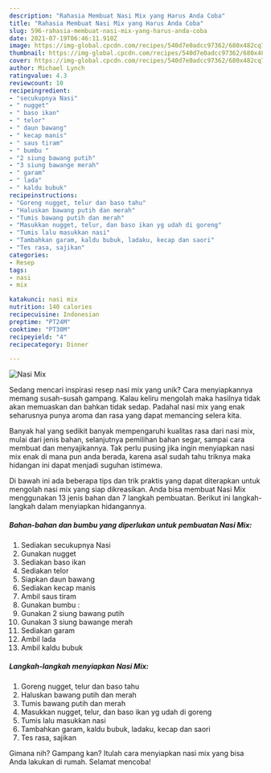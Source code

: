 ```yaml
---
description: "Rahasia Membuat Nasi Mix yang Harus Anda Coba"
title: "Rahasia Membuat Nasi Mix yang Harus Anda Coba"
slug: 596-rahasia-membuat-nasi-mix-yang-harus-anda-coba
date: 2021-07-19T06:46:11.910Z
image: https://img-global.cpcdn.com/recipes/540d7e0adcc97362/680x482cq70/nasi-mix-foto-resep-utama.jpg
thumbnail: https://img-global.cpcdn.com/recipes/540d7e0adcc97362/680x482cq70/nasi-mix-foto-resep-utama.jpg
cover: https://img-global.cpcdn.com/recipes/540d7e0adcc97362/680x482cq70/nasi-mix-foto-resep-utama.jpg
author: Michael Lynch
ratingvalue: 4.3
reviewcount: 10
recipeingredient:
- "secukupnya Nasi"
- " nugget"
- " baso ikan"
- " telor"
- " daun bawang"
- " kecap manis"
- " saus tiram"
- " bumbu "
- "2 siung bawang putih"
- "3 siung bawange merah"
- " garam"
- " lada"
- " kaldu bubuk"
recipeinstructions:
- "Goreng nugget, telur dan baso tahu"
- "Haluskan bawang putih dan merah"
- "Tumis bawang putih dan merah"
- "Masukkan nugget, telur, dan baso ikan yg udah di goreng"
- "Tumis lalu masukkan nasi"
- "Tambahkan garam, kaldu bubuk, ladaku, kecap dan saori"
- "Tes rasa, sajikan"
categories:
- Resep
tags:
- nasi
- mix

katakunci: nasi mix 
nutrition: 140 calories
recipecuisine: Indonesian
preptime: "PT24M"
cooktime: "PT30M"
recipeyield: "4"
recipecategory: Dinner

---
```



![Nasi Mix](https://img-global.cpcdn.com/recipes/540d7e0adcc97362/680x482cq70/nasi-mix-foto-resep-utama.jpg)

Sedang mencari inspirasi resep nasi mix yang unik? Cara menyiapkannya memang susah-susah gampang. Kalau keliru mengolah maka hasilnya tidak akan memuaskan dan bahkan tidak sedap. Padahal nasi mix yang enak seharusnya punya aroma dan rasa yang dapat memancing selera kita.

Banyak hal yang sedikit banyak mempengaruhi kualitas rasa dari nasi mix, mulai dari jenis bahan, selanjutnya pemilihan bahan segar, sampai cara membuat dan menyajikannya. Tak perlu pusing jika ingin menyiapkan nasi mix enak di mana pun anda berada, karena asal sudah tahu triknya maka hidangan ini dapat menjadi suguhan istimewa.




Di bawah ini ada beberapa tips dan trik praktis yang dapat diterapkan untuk mengolah nasi mix yang siap dikreasikan. Anda bisa membuat Nasi Mix menggunakan 13 jenis bahan dan 7 langkah pembuatan. Berikut ini langkah-langkah dalam menyiapkan hidangannya.

<!--inarticleads1-->

##### Bahan-bahan dan bumbu yang diperlukan untuk pembuatan Nasi Mix:

1. Sediakan secukupnya Nasi
1. Gunakan  nugget
1. Sediakan  baso ikan
1. Sediakan  telor
1. Siapkan  daun bawang
1. Sediakan  kecap manis
1. Ambil  saus tiram
1. Gunakan  bumbu :
1. Gunakan 2 siung bawang putih
1. Gunakan 3 siung bawange merah
1. Sediakan  garam
1. Ambil  lada
1. Ambil  kaldu bubuk




<!--inarticleads2-->

##### Langkah-langkah menyiapkan Nasi Mix:

1. Goreng nugget, telur dan baso tahu
1. Haluskan bawang putih dan merah
1. Tumis bawang putih dan merah
1. Masukkan nugget, telur, dan baso ikan yg udah di goreng
1. Tumis lalu masukkan nasi
1. Tambahkan garam, kaldu bubuk, ladaku, kecap dan saori
1. Tes rasa, sajikan




Gimana nih? Gampang kan? Itulah cara menyiapkan nasi mix yang bisa Anda lakukan di rumah. Selamat mencoba!

